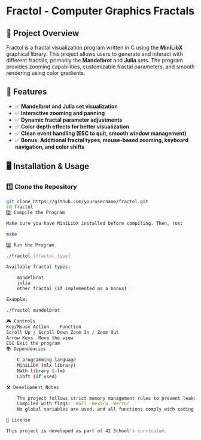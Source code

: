 # Fractol - Computer Graphics Fractals

## 📌 Project Overview
Fractol is a fractal visualization program written in C using the **MiniLibX** graphical library. This project allows users to generate and interact with different fractals, primarily the **Mandelbrot** and **Julia** sets. The program provides zooming capabilities, customizable fractal parameters, and smooth rendering using color gradients.

## 🎯 Features
- ✅ **Mandelbrot and Julia set visualization**
- ✅ **Interactive zooming and panning**
- ✅ **Dynamic fractal parameter adjustments**
- ✅ **Color depth effects for better visualization**
- ✅ **Clean event handling (ESC to quit, smooth window management)**
- ✅ **Bonus: Additional fractal types, mouse-based zooming, keyboard navigation, and color shifts**

## 🖥️ Installation & Usage

### **1️⃣ Clone the Repository**
```sh
git clone https://github.com/yourusername/fractol.git
cd fractol
2️⃣ Compile the Program

Make sure you have MiniLibX installed before compiling. Then, run:

make

3️⃣ Run the Program

./fractol [fractal_type]

Available fractal types:

    mandelbrot
    julia
    other_fractal (if implemented as a bonus)

Example:

./fractol mandelbrot

🎮 Controls
Key/Mouse Action	Function
Scroll Up / Scroll Down	Zoom In / Zoom Out
Arrow Keys	Move the view
ESC	Exit the program
📚 Dependencies

    C programming language
    MiniLibX (mlx library)
    Math library (-lm)
    Libft (if used)

🛠️ Development Notes

    The project follows strict memory management rules to prevent leaks.
    Compiled with flags: -Wall -Wextra -Werror
    No global variables are used, and all functions comply with coding standards.

📜 License

This project is developed as part of 42 School's curriculum.
